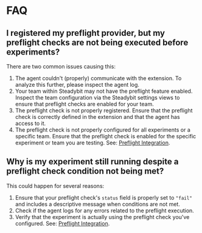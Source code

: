 # FAQ

## I registered my preflight provider, but my preflight checks are not being executed before experiments?

There are two common issues causing this:

1. The agent couldn't (properly) communicate with the extension. To analyze this further, please inspect the agent log.
2. Your team within Steadybit may not have the preflight feature enabled. Inspect the team configuration via the Steadybit settings views to
   ensure that preflight checks are enabled for your team.
3. The preflight check is not properly registered. Ensure that the preflight check is correctly defined in the extension and that the agent has access to it.
4. The preflight check is not properly configured for all experiments or a specific team. Ensure that the preflight check is enabled for the specific experiment or team you are testing. See: [Preflight Integration](https://platform.steadybit.com/settings/integrations/preflightAction).

## Why is my experiment still running despite a preflight check condition not being met?

This could happen for several reasons:

1. Ensure that your preflight check's `status` field is properly set to `"fail"` and includes a descriptive message when conditions are not met.
2. Check if the agent logs for any errors related to the preflight execution.
3. Verify that the experiment is actually using the preflight check you've configured. See: [Preflight Integration](https://platform.steadybit.com/settings/integrations/preflightAction).
